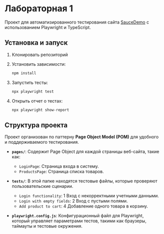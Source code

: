 # Лабораторная 1

Проект для автоматизированного тестирования сайта [SauceDemo](https://www.saucedemo.com/) с использованием Playwright и TypeScript.

## Установка и запуск

1. Клонировать репозиторий

2. Установить зависимости:
    ```bash
    npm install
    ```

3. Запустить тесты:
    ```bash
    npx playwright test
    ```

4. Открыть отчет о тестах:
    ```bash
    npx playwright show-report
    ```

## Структура проекта

Проект организован по паттерну **Page Object Model (POM)** для удобного и поддерживаемого тестирования.

- **`pages/`**: Содержит Page Object для каждой страницы веб-сайта, такие как:
  - `LoginPage`: Страница входа в систему.
  - `ProductsPage`: Страница списка товаров.
  
- **`tests/`**: В этой папке находятся тестовые файлы, которые проверяют пользовательские сценарии.
  - `Login functionality`: 1 Вход с некорректными учетными данными.
  - `Login with empty fields`: 2 Вход с пустыми полями.
  - `Add product to cart`: 4 Добавление одного товара в корзину.
  
- **`playwright.config.js`**: Конфигурационный файл для Playwright, который управляет параметрами тестов, такими как браузеры, таймауты и тестовые окружения.
